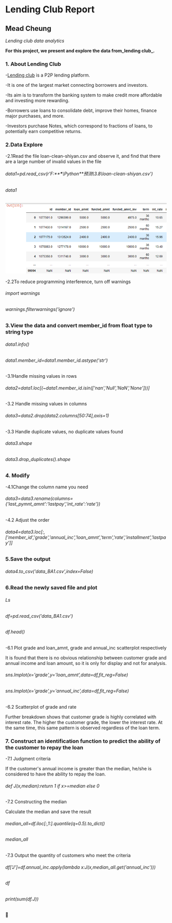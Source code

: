 # Lending Club Report
## Mead Cheung
*Lending club data analytics*

**For this project, we present and explore the data from_lending club_.**

### 1. About Lending Club

-[Lending club](https://www.lendingclub.com/) is a P2P lending platform.

-It is one of the largest market connecting borrowers and investors.

-Its aim is to transform the banking system to make credit more affordable and investing more rewarding.

-Borrowers use loans to consolidate debt, improve their homes, finance major purchases, and more.

-Investors purchase Notes, which correspond to fractions of loans, to potentially earn competitive returns.


### 2.Data Explore

-2.1Read the file loan-clean-shiyan.csv and observe it, and find that there are a large number of invalid values in the file
###### data1=pd.read_csv(r'F:\****\***\Python\**预测\3.8\loan-clean-shiyan.csv')
###### data1

![image](images/1.png)

-2.2To reduce programming interference, turn off warnings

###### import warnings

###### warnings.filterwarnings('ignore')

### 3.View the data and convert member_id from float type to string type

###### data1.info()
###### data1.member_id=data1.member_id.astype('str')

-3.1Handle missing values in rows

###### data2=data1.loc[(~data1.member_id.isin(['nan','Null','NaN','None']))]

-3.2 Handle missing values in columns

###### data3=data2.drop(data2.columns[50:74],axis=1)

-3.3 Handle duplicate values, no duplicate values found

###### data3.shape

###### data3.drop_duplicates().shape

### 4. Modify

-4.1Change the column name you need

###### data3=data3.rename(columns={'last_pymnt_amnt':'lastpay','int_rate':'rate'})

-4.2 Adjust the order

###### data4=data3.loc[:,['member_id','grade','annual_inc','loan_amnt','term','rate','installment','lastpay']]

### 5.Save the output

###### data4.to_csv('data_BA1.csv',index=False)

### 6.Read the newly saved file and plot

###### Ls

###### df=pd.read_csv('data_BA1.csv')

###### df.head()

-6.1 Plot grade and loan_amnt, grade and annual_inc scatterplot respectively

It is found that there is no obvious relationship between customer grade and annual income and loan amount, so it is only for display and not for analysis.

###### sns.lmplot(x='grade',y='loan_amnt',data=df,fit_reg=False)

###### sns.lmplot(x='grade',y='annual_inc',data=df,fit_reg=False)

-6.2 Scatterplot of grade and rate

Further breakdown shows that customer grade is highly correlated with interest rate. The higher the customer grade, the lower the interest rate. At the same time, this same pattern is observed regardless of the loan term.

### 7. Construct an identification function to predict the ability of the customer to repay the loan

-7.1 Judgment criteria

If the customer's annual income is greater than the median, he/she is considered to have the ability to repay the loan.

###### def J(x,median):return 1 if x>=median else 0

-7.2 Constructing the median

Calculate the median and save the result

###### median_all=df.iloc[:,1:].quantile(q=0.5).to_dict()

###### median_all

-7.3 Output the quantity of customers who meet the criteria

###### df['J']=df.annual_inc.apply(lambda x:J(x,median_all.get('annual_inc')))

###### df

###### print(sum(df.J))
🙌
